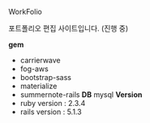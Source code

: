 WorkFolio

포트폴리오 편집 사이트입니다. (진행 중)

**gem**
* carrierwave
* fog-aws
* bootstrap-sass
* materialize
* summernote-rails
**DB**
mysql
**Version**
* ruby version : 2.3.4
* rails version : 5.1.3